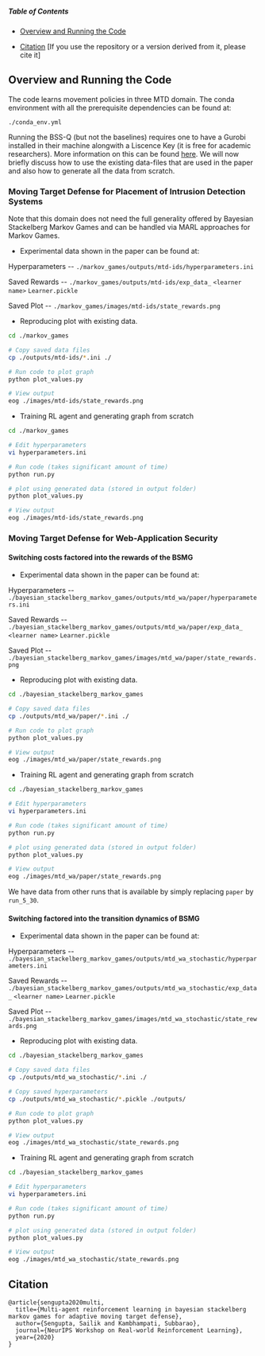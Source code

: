 ##### Table of Contents  
- [Overview and Running the Code](#headers_1)

- [Citation](#headers_2) [If you use the repository or a version derived from it, please cite it]

<a name="headers_1"/>

## Overview and Running the Code

The code learns movement policies in three MTD domain. The conda environment with all the prerequisite dependencies can be found at:
```
./conda_env.yml
```
Running the BSS-Q (but not the baselines) requires one to have a Gurobi installed in their machine alongwith a Liscence Key (it is free for academic researchers). More information on this can be found [here](https://www.gurobi.com/documentation/9.0/quickstart_mac/retrieving_and_setting_up_.html). We will now briefly discuss how to use the existing data-files that are used in the paper and also how to generate all the data from scratch.

### Moving Target Defense for Placement of Intrusion Detection Systems

Note that this domain does not need the full generality offered by Bayesian Stackelberg Markov Games and can be handled via MARL approaches for Markov Games.

- Experimental data shown in the paper can be found at:

Hyperparameters -- `./markov_games/outputs/mtd-ids/hyperparameters.ini`

Saved Rewards -- `./markov_games/outputs/mtd-ids/exp_data_` `<learner name>` `Learner.pickle`

Saved Plot -- `./markov_games/images/mtd-ids/state_rewards.png`

- Reproducing plot with existing data.

```bash
cd ./markov_games

# Copy saved data files
cp ./outputs/mtd-ids/*.ini ./

# Run code to plot graph
python plot_values.py

# View output
eog ./images/mtd-ids/state_rewards.png
```

- Training RL agent and generating graph from scratch
```bash
cd ./markov_games

# Edit hyperparameters
vi hyperparameters.ini

# Run code (takes significant amount of time)
python run.py

# plot using generated data (stored in output folder)
python plot_values.py

# View output
eog ./images/mtd-ids/state_rewards.png
```

### Moving Target Defense for Web-Application Security

#### Switching costs factored into the rewards of the BSMG

- Experimental data shown in the paper can be found at:

Hyperparameters -- `./bayesian_stackelberg_markov_games/outputs/mtd_wa/paper/hyperparameters.ini`

Saved Rewards -- `./bayesian_stackelberg_markov_games/outputs/mtd_wa/paper/exp_data_` `<learner name>` `Learner.pickle`

Saved Plot -- `./bayesian_stackelberg_markov_games/images/mtd_wa/paper/state_rewards.png`

- Reproducing plot with existing data.

```bash
cd ./bayesian_stackelberg_markov_games

# Copy saved data files
cp ./outputs/mtd_wa/paper/*.ini ./

# Run code to plot graph
python plot_values.py

# View output
eog ./images/mtd_wa/paper/state_rewards.png
```

- Training RL agent and generating graph from scratch
```bash
cd ./bayesian_stackelberg_markov_games

# Edit hyperparameters
vi hyperparameters.ini

# Run code (takes significant amount of time)
python run.py

# plot using generated data (stored in output folder)
python plot_values.py

# View output
eog ./images/mtd_wa/paper/state_rewards.png
```

We have data from other runs that is available by simply replacing `paper` by `run_5_30`.

#### Switching factored into the transition dynamics of BSMG

- Experimental data shown in the paper can be found at:

Hyperparameters -- `./bayesian_stackelberg_markov_games/outputs/mtd_wa_stochastic/hyperparameters.ini`

Saved Rewards -- `./bayesian_stackelberg_markov_games/outputs/mtd_wa_stochastic/exp_data_` `<learner name>` `Learner.pickle`

Saved Plot -- `./bayesian_stackelberg_markov_games/images/mtd_wa_stochastic/state_rewards.png`

- Reproducing plot with existing data.

```bash
cd ./bayesian_stackelberg_markov_games

# Copy saved data files
cp ./outputs/mtd_wa_stochastic/*.ini ./

# Copy saved hyperparameters
cp ./outputs/mtd_wa_stochastic/*.pickle ./outputs/

# Run code to plot graph
python plot_values.py

# View output
eog ./images/mtd_wa_stochastic/state_rewards.png
```

- Training RL agent and generating graph from scratch
```bash
cd ./bayesian_stackelberg_markov_games

# Edit hyperparameters
vi hyperparameters.ini

# Run code (takes significant amount of time)
python run.py

# plot using generated data (stored in output folder)
python plot_values.py

# View output
eog ./images/mtd_wa_stochastic/state_rewards.png
```

<a name="headers_2"/>

## Citation
```
@article{sengupta2020multi,
  title={Multi-agent reinforcement learning in bayesian stackelberg markov games for adaptive moving target defense},
  author={Sengupta, Sailik and Kambhampati, Subbarao},
  journal={NeurIPS Workshop on Real-world Reinforcement Learning},
  year={2020}
}
```
